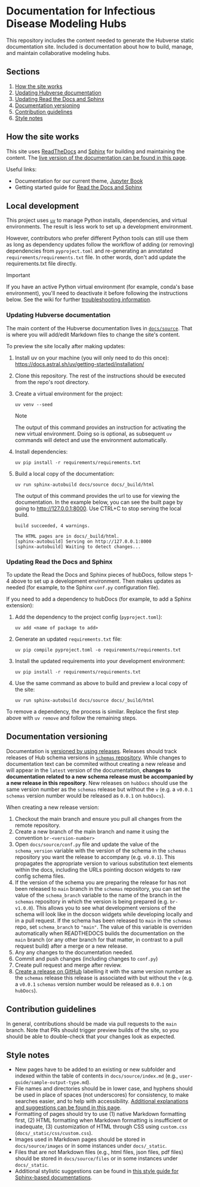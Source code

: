 # Documentation for Infectious Disease Modeling Hubs  

This repository includes the content needed to generate the Hubverse static
documentation site. Included is documentation about how to build, manage, and
maintain collaborative modeling hubs.

## Sections

1. [How the site works](#how-the-site-works)
2. [Updating Hubverse documentation](#updating-hubverse-documentation)
3. [Updating Read the Docs and Sphinx](#updating-read-the-docs-and-sphinx)
4. [Documentation versioning](#documentation-versioning)
5. [Contribution guidelines](#contribution-guidelines)
6. [Style notes](#style-notes)

## How the site works

This site uses [ReadTheDocs](https://readthedocs.org/) and
[Sphinx](https://www.sphinx-doc.org/en/master/index.html) for building and
maintaining the content. The
[live version of the documentation can be found in this page](https://hubverse.io/en/latest/).

Useful links:

- Documentation for our current theme, [Jupyter Book](https://jupyterbook.org/en/stable/intro.html)
- Getting started guide for [Read the Docs and Sphinx](https://docs.readthedocs.io/en/stable/intro/getting-started-with-sphinx.html)

## Local development

This project uses [`uv`](https://docs.astral.sh/uv/) to manage Python installs,
dependencies, and virtual environments. The result is less work to set up
a development environment.

However, contributors who prefer different Python tools can still use them as
long as dependency updates follow the workflow of adding (or removing)
dependencies from `pyproject.toml` and re-generating an annotated
`requirements/requirements.txt` file. In other words, don't add update
the requirements.txt file directly.

> [!IMPORTANT]
> If you have an active Python virtual environment (for example, conda's
> base environment), you'll need to deactivate it before following the
> instructions below.
> See the wiki for further
> [troubleshooting information](https://github.com/hubverse-org/hubDocs/wiki/Troubleshooting).

### Updating Hubverse documentation

The main content of the Hubverse documentation lives in
[`docs/source`](docs/source/). That is where you will add/edit Markdown files
to change the site's content.

To preview the site locally after making updates:

1. Install uv on your machine (you will only need to do this once):
<https://docs.astral.sh/uv/getting-started/installation/>
2. Clone this repository. The rest of the instructions should be executed from
the repo's root directory.
3. Create a virtual environment for the project:

    ```script
    uv venv --seed
    ```

    > [!NOTE]
    > The output of this command provides an instruction for activating the new
    > virtual environment. Doing so is optional, as subsequent `uv` commands
    > will detect and use the environment automatically.

4. Install dependencies:

    ```script
    uv pip install -r requirements/requirements.txt
    ```

5. Build a local copy of the documentation:

    ```script
    uv run sphinx-autobuild docs/source docs/_build/html
    ```

    The output of this command provides the url to use for viewing the
    documentation. In the example below, you can see the built page by
    going to http://127.0.0.1:8000. Use CTRL+C to stop serving the local build.

    ```script
    build succeeded, 4 warnings.

    The HTML pages are in docs/_build/html.
    [sphinx-autobuild] Serving on http://127.0.0.1:8000
    [sphinx-autobuild] Waiting to detect changes...
    ```

### Updating Read the Docs and Sphinx

To update the Read the Docs and Sphinx pieces of hubDocs, follow steps
1-4 above to set up a development environment. Then makes updates as needed
(for example, to the Sphinx `conf.py` configuration file).

If you need to add a dependency to hubDocs (for example, to add a Sphinx
extension):

1. Add the dependency to the project config (`pyproject.toml`):

    ```script
    uv add <name of package to add>
    ```

2. Generate an updated `requirements.txt` file:

    ```script
    uv pip compile pyproject.toml -o requirements/requirements.txt
    ```

3. Install the updated requirements into your development environment:

    ```script
    uv pip install -r requirements/requirements.txt
    ```

4. Use the same command as above to build and preview a local copy of the site:

    ```script
    uv run sphinx-autobuild docs/source docs/_build/html
    ```

To remove a dependency, the process is similar. Replace the first step above
with `uv remove` and follow the remaining steps.

## Documentation versioning  

Documentation is [versioned by using releases](https://docs.readthedocs.io/en/stable/versions.html). Releases should track releases of Hub schema versions in [`schemas` repository](https://github.com/hubverse-org/schemas). While changes to documentation text can be commited without creating a new release and will appear in the `latest` version of the documentation, **changes to documentation related to a new schema release must be accompanied by a new release in this repository**. New releases on `hubDocs` should use the same version number as the `schemas` release but without the `v` (e.g. a `v0.0.1` `schemas` version number would be released as `0.0.1` on `hubDocs`).

When creating a new release version:

1. Checkout the main branch and ensure you pull all changes from the remote repository.
2. Create a new branch of the main branch and name it using the convention `br-<version-number>`
3. Open `docs/source/conf.py` file and update the value of the `schema_version` variable with the version of the schema in the `schemas` repository you want the release to accompany (e.g. `v0.0.1`). This propagates the appropriate version to various substitution text elements within the docs, including the URLs pointing docson widgets to raw config schema files.
4. If the version of the schema you are preparing the release for has not been released to `main` branch in the `schemas` repository, you can set the value of the `schema_branch` variable to the name of the branch in the `schemas` repository in which the version is being prepared (e.g. `br-v1.0.0`). This allows you to see what development versions of the schema will look like in the docson widgets while developing locally and in a pull request. If the schema has been released to `main` in the `schemas` repo, set `schema_branch` to `"main"`. The value of this variable is overriden automatically when READTHEDOCS builds the documentation on the `main` branch (or any other branch for that matter, in contrast to a pull request build) after a merge or a new release.
5. Any any changes to the documentation needed.
6. Commit and push changes (including changes to `conf.py`)
7. Create pull request and merge after review.
8. [Create a release on GitHub](https://docs.github.com/en/repositories/releasing-projects-on-github/managing-releases-in-a-repository?tool=webui#creating-a-release) labelling it with the same version number as the `schemas` release this release is associated with but without the `v` (e.g. a `v0.0.1` `schemas` version number would be released as `0.0.1` on `hubDocs`).

## Contribution guidelines  

In general, contributions should be made via pull requests to the `main` branch. Note that PRs should trigger preview builds of the site, so you should be able to double-check that your changes look as expected.

## Style notes  

- New pages have to be added to an existing or new subfolder and indexed within the table of contents in `docs/source/index.md` (e.g., `user-guide/sample-output-type.md`).  
- File names and directories should be in lower case, and hyphens should be used in place of spaces (not underscores) for consistency, to make searches easier, and to help with accessibility. [Additional explanations and suggestions can be found in this page](https://developers.google.com/style/filenames).  
- Formatting of pages should try to use (1) native Markdown formatting first, (2) HTML formatting when Markdown formatting is insufficient or inadequate, (3) customization of HTML through CSS using `custom.css` (`docs/_static/css/custom.css`).
- Images used in Markdown pages should be stored in `docs/source/images` or in some instances under `docs/_static`.  
- Files that are not Markdown files (e.g., html files, json files, pdf files) should be stored in `docs/source/files` or in some instances under `docs/_static`.  
- Additional stylistic suggestions can be found in [this style guide for Sphinx-based documentations](https://documentation-style-guide-sphinx.readthedocs.io/en/latest/).  
